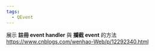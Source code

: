 ```yaml
---
tags:
  - QEvent
---
```

展示 __註冊 event handler__  與 __攔截 event__  的方法
https://www.cnblogs.com/wenhao-Web/p/12292340.html
